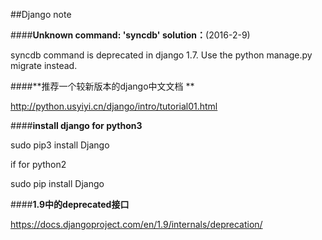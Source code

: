 ##Django note


####**Unknown command: 'syncdb'  solution：**(2016-2-9)

syncdb command is deprecated in django 1.7. Use the python manage.py migrate instead.

####**推荐一个较新版本的django中文文档 **

http://python.usyiyi.cn/django/intro/tutorial01.html

 

####**install django for python3**

sudo pip3 install Django

if for python2

sudo pip install Django

####**1.9中的deprecated接口**

 https://docs.djangoproject.com/en/1.9/internals/deprecation/

